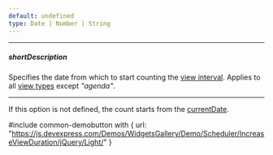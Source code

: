 ```yaml
---
default: undefined
type: Date | Number | String
---
```

---
##### shortDescription
Specifies the date from which to start counting the [view interval](/api-reference/10%20UI%20Widgets/dxScheduler/1%20Configuration/views/intervalCount.md '/Documentation/ApiReference/UI_Widgets/dxScheduler/Configuration/views/#intervalCount'). Applies to all [view types](/api-reference/10%20UI%20Widgets/dxScheduler/1%20Configuration/views/type.md '/Documentation/ApiReference/UI_Widgets/dxScheduler/Configuration/views/#type') except *"agenda"*.

---
If this option is not defined, the count starts from the [currentDate](/api-reference/10%20UI%20Widgets/dxScheduler/1%20Configuration/currentView.md '/Documentation/ApiReference/UI_Widgets/dxScheduler/Configuration/#currentView'). 

#include common-demobutton with {
    url: "https://js.devexpress.com/Demos/WidgetsGallery/Demo/Scheduler/IncreaseViewDuration/jQuery/Light/"
}